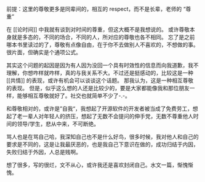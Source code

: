前提：这里的尊敬更多是同辈间的，相互的 respect，而不是长辈，老师的 “尊重”

在 [[论时间]] 中我就有谈到对时间的尊重，但这大概不是我想说的。
或许尊敬本身就是多态的，不同的场合，不同的人，所对应的尊敬也各不相同。
忘了是之前哪本书里读过的了，尊敬有点像自由，在于你不去做别人不喜欢的，不想做的事。很片面，但确实是个通项公式。

其实这个问题的起因是因为有人因为没回一个具有时效性的信息而向我道歉，我不理解，你想咋样就咋样，真的与我关系不大。不过还是挺感动的，比较这是一种 [[共情]] 的表现，或许有机会可以谈谈这个话题。
那我认为，这是一种相互尊敬的表现。
但是，似乎这么想的人还是比较少的，要是大家都能像我和那位朋友一样，能够相互尊敬就好了。社交也就简单不少了-.-。

和尊敬相对的，或许是”自我“，我想起了开源软件的开发者被当成了免费劳工，想起了老一辈人对年轻人的挤压，想起了无数不会提问的伸手党，无数不尊重他人时间的领导/学生，悲从中来，不可断绝。

骂人也是在骂自己哈，我深知自己也不是什么好鸟，很多时候，我对他人和自己的要求是不同的，这是让我最厌恶的，也是我自己下意识在做的，成功归结于内因，失败归结于外因，人总是贱啊。

想了很多，写的很烂，文不从心，或许我还是喜欢封闭自己。水文一篇，惭愧惭愧。

<!--stackedit_data:
eyJoaXN0b3J5IjpbLTk3MTM5NTM4Nl19
-->
